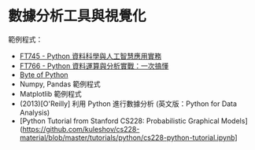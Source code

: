 # 數據分析工具與視覺化

範例程式：

- [FT745 - Python 資料科學與人工智慧應用實務](http://www.flag.com.tw/books/product/FT745) 
- [FT766 - Python 資料運算與分析實戰：一次搞懂](http://www.flag.com.tw/books/product/FT766)
- [Byte of Python](https://python.swaroopch.com/)
- Numpy, Pandas 範例程式 
- Matplotlib 範例程式
- (2013)[O'Reilly] 利用 Python 進行數據分析 (英文版：Python for Data Analysis)
- [Python Tutorial from Stanford CS228: Probabilistic Graphical Models](https://github.com/kuleshov/cs228-material/blob/master/tutorials/python/cs228-python-tutorial.ipynb]
